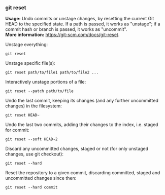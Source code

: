 ### git reset

**Usage:** Undo commits or unstage changes, by resetting the current Git HEAD to the specified state.
If a path is passed, it works as "unstage"; if a commit hash or branch is passed, it works as "uncommit". <br />
**More information:** https://git-scm.com/docs/git-reset. <br />

Unstage everything:

```
git reset
```

Unstage specific file(s):

```
git reset path/to/file1 path/to/file2 ...
```

Interactively unstage portions of a file:

```
git reset --patch path/to/file
```

Undo the last commit, keeping its changes (and any further uncommitted changes) in the filesystem:

```
git reset HEAD~
```

Undo the last two commits, adding their changes to the index, i.e. staged for commit:

```
git reset --soft HEAD~2
```

Discard any uncommitted changes, staged or not (for only unstaged changes, use git checkout):

```
git reset --hard
```

Reset the repository to a given commit, discarding committed, staged and uncommitted changes since then:

```
git reset --hard commit
```
